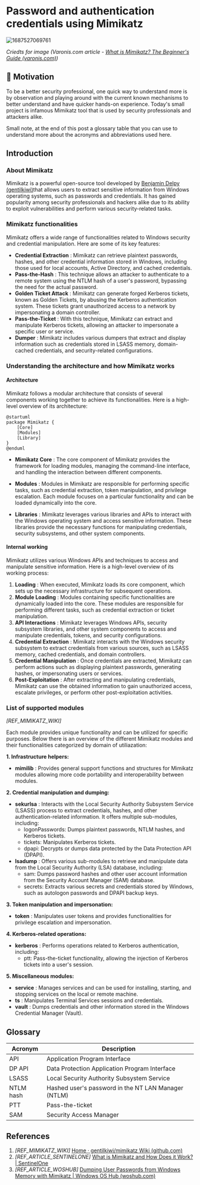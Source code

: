 # Password and authentication credentials using Mimikatz

![1687527069761](image/PasswordandauthenticationcredentialsattacksusingMimikatz/1687527069761.png)

*Criedts for image (Varonis.com article - [What is Mimikatz? The Beginner&#39;s Guide (varonis.com)](https://www.varonis.com/blog/what-is-mimikatz))*

## 💭 Motivation

To be a better security professional, one quick way to understand more is by observation and playing around with the current known mechanisms to better understand and have quicker hands-on experience. Today's small project is infamous Mimikatz tool that is used by security professionals and attackers alike.

Small note, at the end of this post a glossary table that you can use to understand more about the acronyms and abbreviations used here.

## Introduction

### About Mimikatz

Mimikatz is a powerful open-source tool developed by [Benjamin Delpy (gentilkiwi)](https://github.com/gentilkiwi/mimikatz)that allows users to extract sensitive information from Windows operating systems, such as passwords and credentials. It has gained popularity among security professionals and hackers alike due to its ability to exploit vulnerabilities and perform various security-related tasks.

### Mimikatz functionalities

Mimikatz offers a wide range of functionalities related to Windows security and credential manipulation. Here are some of its key features:

* **Credential Extraction** : Mimikatz can retrieve plaintext passwords, hashes, and other credential information stored in Windows, including those used for local accounts, Active Directory, and cached credentials.
* **Pass-the-Hash** : This technique allows an attacker to authenticate to a remote system using the NTLM hash of a user's password, bypassing the need for the actual password.
* **Golden Ticket Attack** : Mimikatz can generate forged Kerberos tickets, known as Golden Tickets, by abusing the Kerberos authentication system. These tickets grant unauthorized access to a network by impersonating a domain controller.
* **Pass-the-Ticket** : With this technique, Mimikatz can extract and manipulate Kerberos tickets, allowing an attacker to impersonate a specific user or service.
* **Dumper** : Mimikatz includes various dumpers that extract and display information such as credentials stored in LSASS memory, domain-cached credentials, and security-related configurations.

### Understanding the architecture and how Mimikatz works

#### Architecture

Mimikatz follows a modular architecture that consists of several components working together to achieve its functionalities. Here is a high-level overview of its architecture:

```plantuml
@startuml
package Mimikatz {
    [Core]
    [Modules]
    [Library]
}
@enduml
```

* **Mimikatz Core** : The core component of Mimikatz provides the framework for loading modules, managing the command-line interface, and handling the interaction between different components.

* **Modules** : Modules in Mimikatz are responsible for performing specific tasks, such as credential extraction, token manipulation, and privilege escalation. Each module focuses on a particular functionality and can be loaded dynamically into the core.
* **Libraries** : Mimikatz leverages various libraries and APIs to interact with the Windows operating system and access sensitive information. These libraries provide the necessary functions for manipulating credentials, security subsystems, and other system components.

#### Internal working

Mimikatz utilizes various Windows APIs and techniques to access and manipulate sensitive information. Here is a high-level overview of its working process:

1. **Loading** : When executed, Mimikatz loads its core component, which sets up the necessary infrastructure for subsequent operations.
2. **Module Loading** : Modules containing specific functionalities are dynamically loaded into the core. These modules are responsible for performing different tasks, such as credential extraction or ticket manipulation.
3. **API Interactions** : Mimikatz leverages Windows APIs, security subsystem libraries, and other system components to access and manipulate credentials, tokens, and security configurations.
4. **Credential Extraction** : Mimikatz interacts with the Windows security subsystem to extract credentials from various sources, such as LSASS memory, cached credentials, and domain controllers.
5. **Credential Manipulation** : Once credentials are extracted, Mimikatz can perform actions such as displaying plaintext passwords, generating hashes, or impersonating users or services.
6. **Post-Exploitation** : After extracting and manipulating credentials, Mimikatz can use the obtained information to gain unauthorized access, escalate privileges, or perform other post-exploitation activities.

### List of supported modules

*[REF_MIMIKATZ_WIKI]*

Each module provides unique functionality and can be utilized for specific purposes. Below there is an overview of the different Mimikatz modules and their functionalities categorized by domain of utiliazation:

**1. Infrastructure helpers:**

* **mimilib** : Provides general support functions and structures for Mimikatz modules allowing more code portability and interoperability between modules.

**2. Credential manipulation and dumping:**

* **sekurlsa** : Interacts with the Local Security Authority Subsystem Service (LSASS) process to extract credentials, hashes, and other authentication-related information. It offers multiple sub-modules, including:
  * logonPasswords: Dumps plaintext passwords, NTLM hashes, and Kerberos tickets.
  * tickets: Manipulates Kerberos tickets.
  * dpapi: Decrypts or dumps data protected by the Data Protection API (DPAPI).
* **lsadump** : Offers various sub-modules to retrieve and manipulate data from the Local Security Authority (LSA) database, including:
  * sam: Dumps password hashes and other user account information from the Security Account Manager (SAM) database.
  * secrets: Extracts various secrets and credentials stored by Windows, such as autologon passwords and DPAPI backup keys.

**3. Token manipulation and impersonation:**

* **token** : Manipulates user tokens and provides functionalities for privilege escalation and impersonation.

**4. Kerberos-related operations:**

* **kerberos** : Performs operations related to Kerberos authentication, including:
  * ptt: Pass-the-ticket functionality, allowing the injection of Kerberos tickets into a user's session.

**5. Miscellaneous modules:**

* **service** : Manages services and can be used for installing, starting, and stopping services on the local or remote machine.
* **ts** : Manipulates Terminal Services sessions and credentials.
* **vault** : Dumps credentials and other information stored in the Windows Credential Manager (Vault).


## Glossary

| Acronym   | Description                                         |
| --------- | --------------------------------------------------- |
| API       | Application Program Interface                       |
| DP API    | Data Protection Application Program Interface       |
| LSASS     | Local Security Authority Subsystem Service          |
| NTLM hash | Hashed user's password in the NT LAN Manager (NTLM) |
| PTT       | Pass-the-ticket                                     |
| SAM       | Security Access Manager                             |

## References

1. *[REF_MIMIKATZ_WIKI]* [Home · gentilkiwi/mimikatz Wiki (github.com)](https://github.com/gentilkiwi/mimikatz/wiki)
2. *[REF_ARTICLE_SENTINELONE]* [What is Mimikatz and How Does it Work? | SentinelOne](https://www.sentinelone.com/cybersecurity-101/mimikatz/)
3. *[REF_ARTICLE_WOSHUB]* [Dumping User Passwords from Windows Memory with Mimikatz | Windows OS Hub (woshub.com)](https://woshub.com/how-to-get-plain-text-passwords-of-windows-users/)
